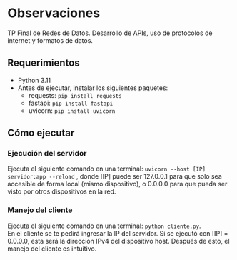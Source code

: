 # Observaciones
TP Final de Redes de Datos. Desarrollo de APIs, uso de protocolos de internet y formatos de datos.
## Requerimientos

- Python 3.11
- Antes de ejecutar, instalar los siguientes paquetes:
  - requests: `pip install requests`
  - fastapi: `pip install fastapi`
  - uvicorn: `pip install uvicorn`

## Cómo ejecutar

### Ejecución del servidor

Ejecuta el siguiente comando en una terminal: `uvicorn --host [IP] servidor:app --reload`
, donde [IP] puede ser 127.0.0.1 para que solo sea accesible de forma local (mismo dispositivo),
o 0.0.0.0 para que pueda ser visto por otros dispositivos en la red.

### Manejo del cliente

Ejecuta el siguiente comando en una terminal: `python cliente.py`.  
En el cliente se te pedirá ingresar la IP del servidor. Si se ejecutó con [IP] = 0.0.0.0,
esta será la dirección IPv4 del dispositivo host. Después de esto, el manejo del cliente es intuitivo.
